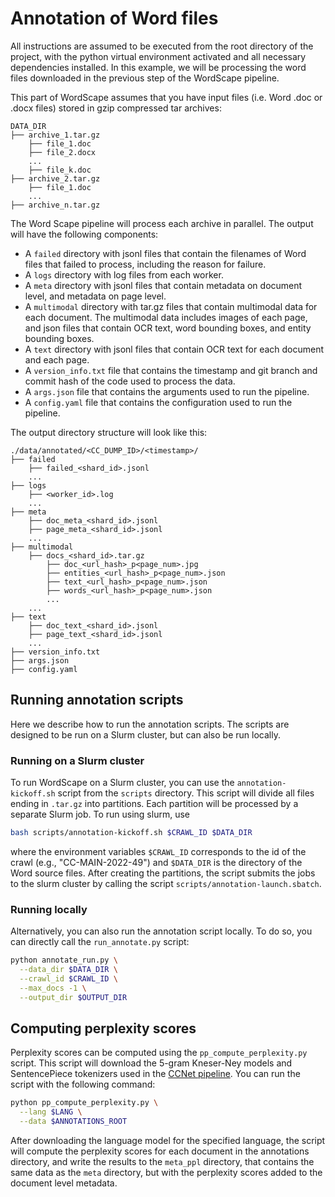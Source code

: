 # Annotation of Word files

All instructions are assumed to be executed from the root directory of the project, with the python virtual environment
activated and all necessary dependencies installed. In this example, we will be processing the word files downloaded in
the previous step of the WordScape pipeline.

This part of WordScape assumes that you have input files (i.e. Word .doc or .docx files) stored in
gzip compressed tar archives:

```
DATA_DIR
├── archive_1.tar.gz
    ├── file_1.doc
    ├── file_2.docx
    ...
    ├── file_k.doc
├── archive_2.tar.gz
    ├── file_1.doc
    ...
├── archive_n.tar.gz
```

The Word Scape pipeline will process each archive in parallel. The output will have the following components:

- A `failed` directory with jsonl files that contain the filenames of Word files that failed to process, including the
  reason for
  failure.
- A `logs` directory with log files from each worker.
- A `meta` directory with jsonl files that contain metadata on document level, and metadata on page level.
- A `multimodal` directory with tar.gz files that contain multimodal data for each document. The multimodal data
  includes images of each page, and json files that contain OCR text, word bounding boxes, and entity bounding boxes.
- A `text` directory with jsonl files that contain OCR text for each document and each page.
- A `version_info.txt` file that contains the timestamp and git branch and commit hash of the code used to process the
  data.
- A `args.json` file that contains the arguments used to run the pipeline.
- A `config.yaml` file that contains the configuration used to run the pipeline.

The output directory structure will look like this:

```
./data/annotated/<CC_DUMP_ID>/<timestamp>/
├── failed
    ├── failed_<shard_id>.jsonl
    ...
├── logs
    ├── <worker_id>.log
    ...
├── meta
    ├── doc_meta_<shard_id>.jsonl
    ├── page_meta_<shard_id>.jsonl
    ...
├── multimodal
    ├── docs_<shard_id>.tar.gz
        ├── doc_<url_hash>_p<page_num>.jpg
        ├── entities_<url_hash>_p<page_num>.json
        ├── text_<url_hash>_p<page_num>.json
        ├── words_<url_hash>_p<page_num>.json
        ...
    ...
├── text
    ├── doc_text_<shard_id>.jsonl
    ├── page_text_<shard_id>.jsonl
    ...
├── version_info.txt
├── args.json
├── config.yaml
```

## Running annotation scripts

Here we describe how to run the annotation scripts. The scripts are designed to be run on a Slurm cluster, but can also
be run locally.

### Running on a Slurm cluster

To run WordScape on a Slurm cluster, you can use the `annotation-kickoff.sh` script from the `scripts` directory.
This script will divide all files ending in `.tar.gz` into partitions. Each partition will be processed by a separate
Slurm job. To run using slurm, use

```bash
bash scripts/annotation-kickoff.sh $CRAWL_ID $DATA_DIR
```

where the environment variables `$CRAWL_ID` corresponds to the id of the crawl (e.g., "CC-MAIN-2022-49") and `$DATA_DIR`
is the directory of the Word source files. After creating the partitions, the script submits the jobs to
the slurm cluster by calling the script `scripts/annotation-launch.sbatch`.

### Running locally

Alternatively, you can also run the annotation script locally. To do so, you can directly call the `run_annotate.py`
script:

```bash
python annotate_run.py \
  --data_dir $DATA_DIR \
  --crawl_id $CRAWL_ID \
  --max_docs -1 \
  --output_dir $OUTPUT_DIR
```

## Computing perplexity scores

Perplexity scores can be computed using the `pp_compute_perplexity.py` script. This script will download the 5-gram
Kneser-Ney models and SentencePiece tokenizers used in the [CCNet pipeline](https://github.com/facebookresearch/cc_net).
You can run the script with the following command:

```bash
python pp_compute_perplexity.py \
  --lang $LANG \
  --data $ANNOTATIONS_ROOT
```

After downloading the language model for the specified language, the script will compute the perplexity scores for each
document in the annotations directory, and write the results to the `meta_ppl` directory, that contains the same data
as the `meta` directory, but with the perplexity scores added to the document level metadata.
